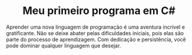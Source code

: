<h1 align="center">Meu primeiro programa em C#</h1>

Aprender uma nova linguagem de programação é uma aventura incrível e gratificante. Não se deixe abater pelas dificuldades iniciais, pois elas são parte do processo de aprendizagem. Com dedicação e persistência, você pode dominar qualquer linguagem que desejar.

